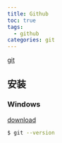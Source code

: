 ```yaml
---
title: Github
toc: true
tags:
  - github
categories: git
---
```


[git](https://git-scm.com/)

## 安装

### Windows
[download](https://git-scm.com/downloads)

``` bash
$ git --version
```
